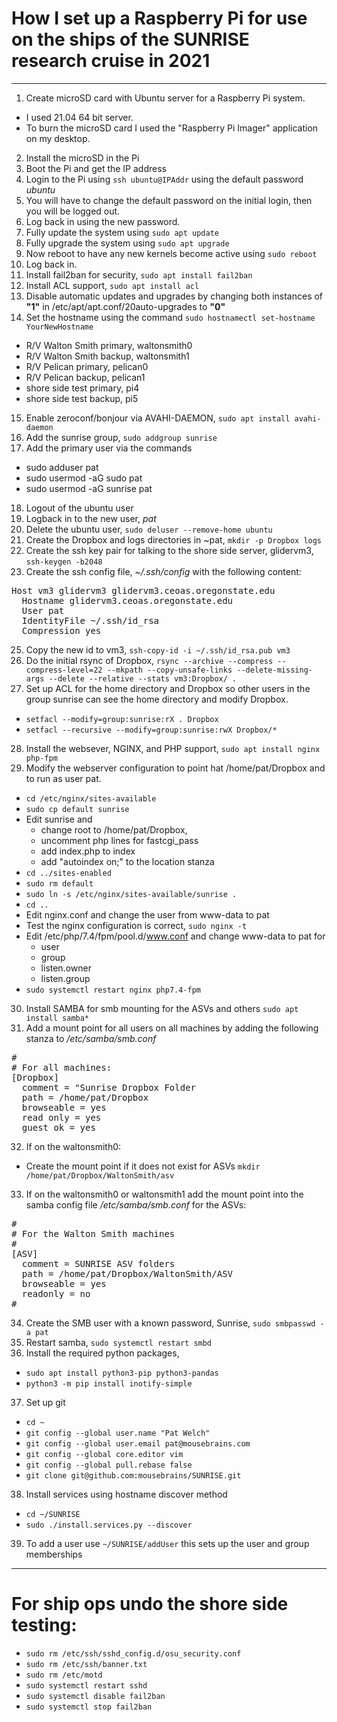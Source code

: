 # How I set up a Raspberry Pi for use on the ships of the SUNRISE research cruise in 2021
---
1. Create microSD card with Ubuntu server for a Raspberry Pi system. 
  - I used 21.04 64 bit server. 
  - To burn the microSD card I used the "Raspberry Pi Imager" application on my desktop.
2. Install the microSD in the Pi
3. Boot the Pi and get the IP address
4. Login to the Pi using `ssh ubuntu@IPAddr` using the default password *ubuntu*
5. You will have to change the default password on the initial login, then you will be logged out.
6. Log back in using the new password.
7. Fully update the system using `sudo apt update`
8. Fully upgrade the system using `sudo apt upgrade`
9. Now reboot to have any new kernels become active using `sudo reboot`
10. Log back in.
11. Install fail2ban for security, `sudo apt install fail2ban`
12. Install ACL support, `sudo apt install acl`
13. Disable automatic updates and upgrades by changing both instances of **"1"** in /etc/apt/apt.conf/20auto-upgrades to **"0"**
14. Set the hostname using the command `sudo hostnamectl set-hostname YourNewHostname`
  - R/V Walton Smith primary, waltonsmith0
  - R/V Walton Smith backup, waltonsmith1
  - R/V Pelican primary, pelican0
  - R/V Pelican backup, pelican1
  - shore side test primary, pi4
  - shore side test backup, pi5
15. Enable zeroconf/bonjour via AVAHI-DAEMON, `sudo apt install avahi-daemon`
16. Add the sunrise group, `sudo addgroup sunrise`
17. Add the primary user via the commands
  - sudo adduser pat
  - sudo usermod -aG sudo pat
  - sudo usermod -aG sunrise pat
18. Logout of the ubuntu user
19. Logback in to the new user, *pat*
20. Delete the ubuntu user, `sudo deluser --remove-home ubuntu`
21. Create the Dropbox and logs directories in ~pat, `mkdir -p Dropbox logs`
22. Create the ssh key pair for talking to the shore side server, glidervm3, `ssh-keygen -b2048`
23. Create the ssh config file, *~/.ssh/config* with the following content:
<pre>
Host vm3 glidervm3 glidervm3.ceoas.oregonstate.edu
  Hostname glidervm3.ceoas.oregonstate.edu
  User pat
  IdentityFile ~/.ssh/id_rsa
  Compression yes
</pre>
25. Copy the new id to vm3, `ssh-copy-id -i ~/.ssh/id_rsa.pub vm3`
26. Do the initial rsync of Dropbox, `rsync --archive --compress --compress-level=22 --mkpath --copy-unsafe-links --delete-missing-args --delete --relative --stats vm3:Dropbox/ .`
27. Set up ACL for the home directory and Dropbox so other users in the group sunrise can see the home directory and modify Dropbox.
  - `setfacl --modify=group:sunrise:rX . Dropbox`
  - `setfacl --recursive --modify=group:sunrise:rwX Dropbox/*`
28. Install the websever, NGINX, and PHP support, `sudo apt install nginx php-fpm`
29. Modify the webserver configuration to point hat /home/pat/Dropbox and to run as user pat.
  - `cd /etc/nginx/sites-available`
  - `sudo cp default sunrise`
  - Edit sunrise and 
    - change root to /home/pat/Dropbox,
    - uncomment php lines for fastcgi_pass
    - add index.php to index
    - add "autoindex on;" to the location stanza
 - `cd ../sites-enabled`
 - `sudo rm default`
 - `sudo ln -s /etc/nginx/sites-available/sunrise .`
 - `cd ..`
 - Edit nginx.conf and change the user from www-data to pat
 - Test the nginx configuration is correct, `sudo nginx -t`
 - Edit /etc/php/7.4/fpm/pool.d/www.conf and change www-data to pat for
   - user
   - group
   - listen.owner
   - listen.group
 - `sudo systemctl restart nginx php7.4-fpm`
30. Install SAMBA for smb mounting for the ASVs and others `sudo apt install samba*`
31. Add a mount point for all users on all machines by adding the following stanza to */etc/samba/smb.conf*
<pre>
#
# For all machines:
[Dropbox]
  comment = "Sunrise Dropbox Folder
  path = /home/pat/Dropbox
  browseable = yes
  read only = yes
  guest ok = yes
</pre>
32. If on the waltonsmith0:
  - Create the mount point if it does not exist for ASVs `mkdir /home/pat/Dropbox/WaltonSmith/asv`
33. If on the waltonsmith0 or waltonsmith1 add the mount point into the samba config file */etc/samba/smb.conf* for the ASVs:
<pre>
#
# For the Walton Smith machines
#
[ASV]
  comment = SUNRISE ASV folders
  path = /home/pat/Dropbox/WaltonSmith/ASV
  browseable = yes
  readonly = no 
#
</pre>
34. Create the SMB user with a known password, Sunrise, `sudo smbpasswd -a pat`
35. Restart samba, `sudo systemctl restart smbd`
36. Install the required python packages, 
  - `sudo apt install python3-pip python3-pandas`
  - `python3 -m pip install inotify-simple`
37. Set up git
  - `cd ~`
  - `git config --global user.name "Pat Welch"`
  - `git config --global user.email pat@mousebrains.com`
  - `git config --global core.editor vim`
  - `git config --global pull.rebase false`
  - `git clone git@github.com:mousebrains/SUNRISE.git`
38. Install services using hostname discover method
  - `cd ~/SUNRISE`
  - `sudo ./install.services.py --discover`
39. To add a user use `~/SUNRISE/addUser` this sets up the user and group memberships
---
# For ship ops undo the shore side testing:
- `sudo rm /etc/ssh/sshd_config.d/osu_security.conf`
- `sudo rm /etc/ssh/banner.txt`
- `sudo rm /etc/motd`
- `sudo systemctl restart sshd`
- `sudo systemctl disable fail2ban`
- `sudo systemctl stop fail2ban`
